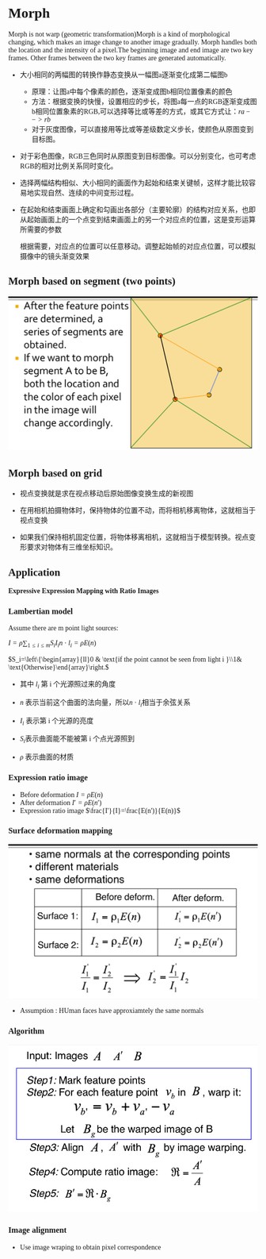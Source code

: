 <font face = 'Times New Roman'>

# Morph

Morph is not warp (geometric transformation)Morph is a kind of morphological changing, which makes an image change to another image gradually. Morph handles both the location and the intensity of a pixel.The beginning image and end image are two key frames. Other frames between the two key frames are generated automatically. 

* 大小相同的两幅图的转换作静态变换从一幅图a逐渐变化成第二幅图b 
  * 原理：让图a中每个像素的颜色，逐渐变成图b相同位置像素的颜色
  * 方法：根据变换的快慢，设置相应的步长，将图a每一点的RGB逐渐变成图b相同位置象素的RGB,可以选择等比或等差的方式，或其它方式让：$ra-->rb$
  * 对于灰度图像，可以直接用等比或等差级数定义步长，使颜色从原图变到目标图。

* 对于彩色图像，RGB三色同时从原图变到目标图像。可以分别变化，也可考虑RGB的相对比例关系同时变化。

* 选择两幅结构相似、大小相同的画面作为起始和结束关键帧，这样才能比较容易地实现自然、连续的中间变形过程。

* 在起始和结束画面上确定和勾画出各部分（主要轮廓）的结构对应关系，也即从起始画面上的一个点变到结束画面上的另一个对应点的位置，这是变形运算所需要的参数

  根据需要，对应点的位置可以任意移动。调整起始帧的对应点位置，可以模拟摄像中的镜头渐变效果

## Morph based on segment (two points)

![1](1.png)

## Morph based on grid

* 视点变换就是求在视点移动后原始图像变换生成的新视图

* 在用相机拍摄物体时，保持物体的位置不动，而将相机移离物体，这就相当于视点变换

* 如果我们保持相机固定位置，将物体移离相机，这就相当于模型转换。视点变形要求对物体有三维坐标知识。

## Application

**Expressive Expression Mapping with Ratio Images**

### Lambertian model

Assume there are m point light sources:

$I=\rho\sum_{1\le i\le m}S_iI_in·l_i=\rho E(n)$ 

$S_i=\left\{\begin{array}{ll}0 & \text{if the point cannot be seen from light i }\\1& \text{Otherwise}\end{array}\right.$ 

* 其中 $l_i$ 第 i 个光源照过来的角度

* $n$ 表示当前这个曲面的法向量，所以$n·l_i$相当于余弦关系

* $I_i$ 表示第 i 个光源的亮度

* $S_i$表示曲面能不能被第 i 个点光源照到

* $\rho$ 表示曲面的材质

### Expression ratio image

* Before deformation $I=\rho E(n)$
* After deformation $I'=\rho E(n')$
* Expression ratio image $\frac{I'}{I}=\frac{E(n')}{E(n)}$

### Surface deformation mapping

![2](2.png)

* Assumption : HUman faces have approxiamtely the same normals

### Algorithm

![3](3.png)

### Image alignment

* Use image wraping to obtain pixel correspondence

</font>

